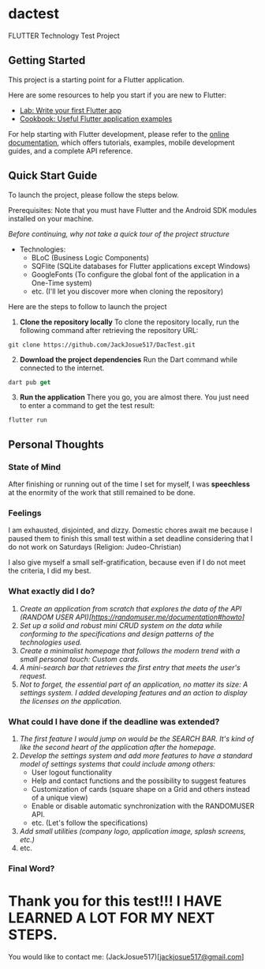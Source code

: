 # dactest

FLUTTER Technology Test Project

## Getting Started

This project is a starting point for a Flutter application.

Here are some resources to help you start if you are new to Flutter:

- [Lab: Write your first Flutter app](https://docs.flutter.dev/get-started/codelab)
- [Cookbook: Useful Flutter application examples](https://docs.flutter.dev/cookbook)

For help starting with Flutter development, please refer to the
[online documentation](https://docs.flutter.dev/), which offers tutorials,
examples, mobile development guides, and a complete API reference.

## Quick Start Guide

To launch the project, please follow the steps below.

Prerequisites: Note that you must have Flutter and the Android SDK modules installed on your machine.

_Before continuing, why not take a quick tour of the project structure_

- Technologies:
  - BLoC (Business Logic Components)
  - SQFlite (SQLite databases for Flutter applications except Windows)
  - GoogleFonts (To configure the global font of the application in a One-Time system)
  - etc. (I'll let you discover more when cloning the repository)

Here are the steps to follow to launch the project

1. **Clone the repository locally**
   To clone the repository locally, run the following command after retrieving the repository URL:

```git
git clone https://github.com/JackJosue517/DacTest.git
```

2. **Download the project dependencies**
   Run the Dart command while connected to the internet.

```dart
dart pub get
```

3.  **Run the application**
    There you go, you are almost there. You just need to enter a command to get the test result:

```flutter
flutter run
```

## Personal Thoughts

### State of Mind

After finishing or running out of the time I set for myself, I was **speechless** at the enormity
of the work that still remained to be done.

### Feelings

I am exhausted, disjointed, and dizzy. Domestic chores await me
because I paused them to finish this small test within a set deadline
considering that I do not work on Saturdays (Religion: Judeo-Christian)

I also give myself a small self-gratification,
because even if I do not meet the criteria, I did my best.

### What exactly did I do?

1. _Create an application from scratch that explores the data of the API (RANDOM USER API)[https://randomuser.me/documentation#howto]_
2. _Set up a solid and robust mini CRUD system on the data while conforming to the specifications and design patterns of the technologies used._
3. _Create a minimalist homepage that follows the modern trend with a small personal touch: Custom cards._
4. _A mini-search bar that retrieves the first entry that meets the user's request._
5. _Not to forget, the essential part of an application, no matter its size: A settings system. I added developing features and an action to display the licenses on the application._

### What could I have done if the deadline was extended?

1. _The first feature I would jump on would be the SEARCH BAR. It's kind of like the second heart of the application after the homepage._
2. _Develop the settings system and add more features to have a standard model of settings systems that could include among others:_
   - User logout functionality
   - Help and contact functions and the possibility to suggest features
   - Customization of cards (square shape on a Grid and others instead of a unique view)
   - Enable or disable automatic synchronization with the RANDOMUSER API.
   - etc. (Let's follow the specifications)
3. _Add small utilities (company logo, application image, splash screens, etc.)_
4. etc.

### Final Word?

# Thank you for this test!!! I HAVE LEARNED A LOT FOR MY NEXT STEPS.

You would like to contact me: (JackJosue517)[jackjosue517@gmail.com]
